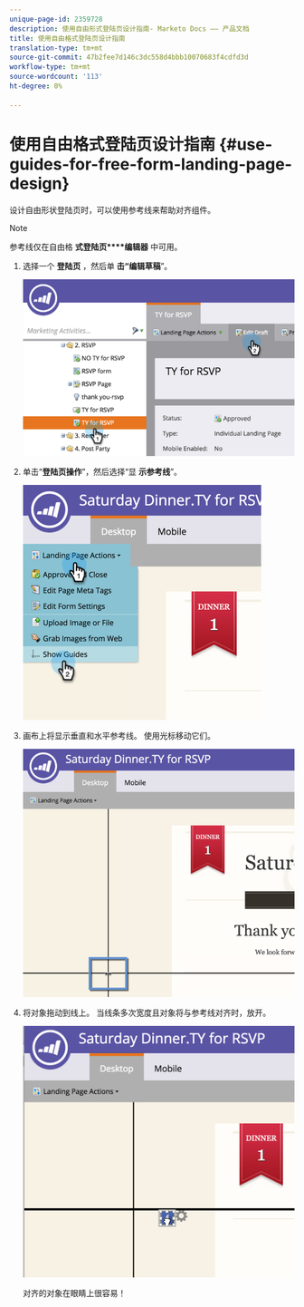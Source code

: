 ```yaml
---
unique-page-id: 2359728
description: 使用自由形式登陆页设计指南- Marketo Docs —— 产品文档
title: 使用自由格式登陆页设计指南
translation-type: tm+mt
source-git-commit: 47b2fee7d146c3dc558d4bbb10070683f4cdfd3d
workflow-type: tm+mt
source-wordcount: '113'
ht-degree: 0%

---
```



# 使用自由格式登陆页设计指南 {#use-guides-for-free-form-landing-page-design}

设计自由形状登陆页时，可以使用参考线来帮助对齐组件。

>[!NOTE]
>
>参考线仅在自由格 **式登陆页****编辑器** 中可用。

1. 选择一个 **登陆页** ，然后单 **击“编辑草稿**”。

   ![](assets/image2015-5-20-14-3a10-3a9.png)

1. 单击“**登陆页操作**”，然后选择“显 **示参考线**”。

   ![](assets/image2015-5-20-14-3a12-3a15.png)

1. 画布上将显示垂直和水平参考线。 使用光标移动它们。

   ![](assets/image2015-5-20-14-3a15-3a9.png)

1. 将对象拖动到线上。 当线条多次宽度且对象将与参考线对齐时，放开。

   ![](assets/image2015-5-20-14-3a17-3a24.png)

   对齐的对象在眼睛上很容易！

